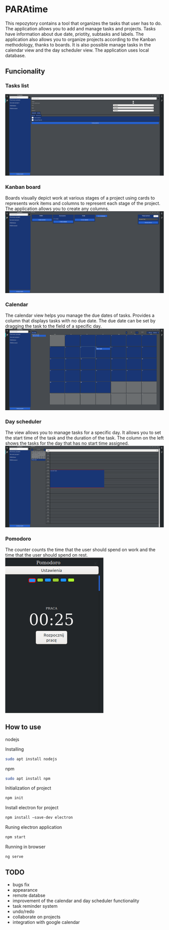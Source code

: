 # PARAtime

This repozytory contains a tool that organizes the tasks that user has to do. The application allows you to add and manage tasks and projects. Tasks have information about due date, priotity, subtasks and labels. The application also allows you to organize projects according to the Kanban methodology, thanks to boards. It is also possible manage tasks in the calendar view and the day scheduler view.
The application uses local database.

## Funcionality

### Tasks list
![alt text](./list.png)

### Kanban board
Boards visually depict work at various stages of a project using cards to represents work items and columns to represent each stage of the project. The application allows you to create any columns.
![alt text](./kanban.png)

### Calendar
The calendar view helps you manage the due dates of tasks. Provides a column that displays tasks with no due date. The due date can be set by dragging the task to the field of a specific day.
![alt text](./calendar.png)

### Day scheduler
The view allows you to manage tasks for a specific day. It allows you to set the start time of the task and the duration of the task. The column on the left shows the tasks for the day that has no start time assigned.
![alt text](./scheduler.png)

### Pomodoro
The counter counts the time that the user should spend on work and the time that the user should spend on rest.
![alt text](./pomodoro.png)

## How to use 

nodejs

Installing

```bash
sudo apt install nodejs
```

npm
```bash
sudo apt install npm
```

Initialization of project
```bash
npm init
```

Install electron for project
```bash
npm install –save-dev electron
```

Runing electron application
```bash
npm start
```

Running in browser
```bash
ng serve
```

## TODO
- bugs fix
- appearance
- remote databse
- improvement of the calendar and day scheduler functionality
- task reminder system
- undo/redo
- collaborate on projects
- integration with google calendar
